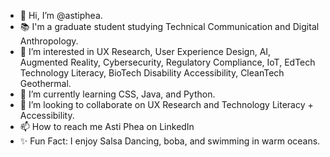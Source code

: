 - 👋 Hi, I’m @astiphea. 
- 📚 I'm a graduate student studying Technical Communication and Digital Anthropology. 
- 👀 I’m interested in UX Research, User Experience Design, AI, Augmented Reality, Cybersecurity, Regulatory Compliance, IoT, EdTech Technology Literacy, BioTech Disability Accessibility, CleanTech Geothermal. 
- 🌱 I’m currently learning CSS, Java, and Python.
- 💞️ I’m looking to collaborate on UX Research and Technology Literacy + Accessibility.
- 📫 How to reach me Asti Phea on LinkedIn
- ✨ Fun Fact: I enjoy Salsa Dancing, boba, and swimming in warm oceans.

<!---
astiphea/astiphea is a ✨ special ✨ repository because its `README.md` (this file) appears on your GitHub profile.
You can click the Preview link to take a look at your changes.
--->
